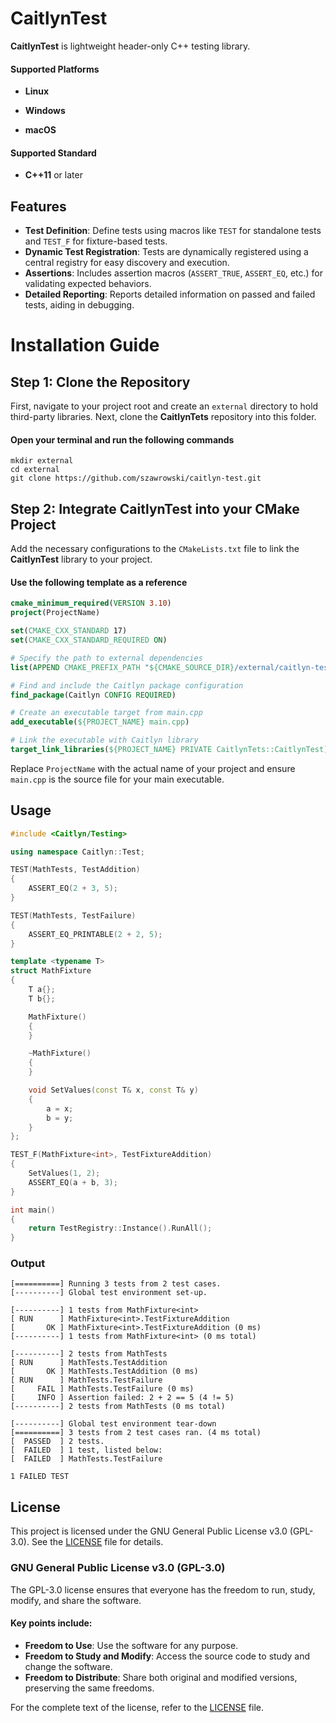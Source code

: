 # CaitlynTest

**CaitlynTest** is lightweight header-only C++ testing library.

#### Supported Platforms

- **Linux**

- **Windows**

- **macOS**

#### Supported Standard

- **C++11** or later

## Features

- **Test Definition**: Define tests using macros like `TEST` for standalone tests and `TEST_F` for fixture-based tests.
- **Dynamic Test Registration**: Tests are dynamically registered using a central registry for easy discovery
  and execution.
- **Assertions**: Includes assertion macros (`ASSERT_TRUE`, `ASSERT_EQ`, etc.) for validating expected behaviors.
- **Detailed Reporting**: Reports detailed information on passed and failed tests, aiding in debugging.

# Installation Guide

## Step 1: Clone the Repository

First, navigate to your project root and create an `external` directory to hold third-party libraries.
Next, clone the **CaitlynTets** repository into this folder.

#### Open your terminal and run the following commands

```shell
mkdir external
cd external
git clone https://github.com/szawrowski/caitlyn-test.git
```

## Step 2: Integrate CaitlynTest into your CMake Project

Add the necessary configurations to the `CMakeLists.txt` file to link the
**CaitlynTest** library to your project.

#### Use the following template as a reference

```cmake
cmake_minimum_required(VERSION 3.10)
project(ProjectName)

set(CMAKE_CXX_STANDARD 17)
set(CMAKE_CXX_STANDARD_REQUIRED ON)

# Specify the path to external dependencies
list(APPEND CMAKE_PREFIX_PATH "${CMAKE_SOURCE_DIR}/external/caitlyn-test")

# Find and include the Caitlyn package configuration
find_package(Caitlyn CONFIG REQUIRED)

# Create an executable target from main.cpp
add_executable(${PROJECT_NAME} main.cpp)

# Link the executable with Caitlyn library
target_link_libraries(${PROJECT_NAME} PRIVATE CaitlynTets::CaitlynTest)
```

Replace `ProjectName` with the actual name of your project and ensure `main.cpp`
is the source file for your main executable.

## Usage

```c++
#include <Caitlyn/Testing>

using namespace Caitlyn::Test;

TEST(MathTests, TestAddition)
{
    ASSERT_EQ(2 + 3, 5);
}

TEST(MathTests, TestFailure)
{
    ASSERT_EQ_PRINTABLE(2 + 2, 5);
}

template <typename T>
struct MathFixture
{
    T a{};
    T b{};

    MathFixture()
    {
    }

    ~MathFixture()
    {
    }

    void SetValues(const T& x, const T& y)
    {
        a = x;
        b = y;
    }
};

TEST_F(MathFixture<int>, TestFixtureAddition)
{
    SetValues(1, 2);
    ASSERT_EQ(a + b, 3);
}

int main()
{
    return TestRegistry::Instance().RunAll();
}
```

### Output

```text
[==========] Running 3 tests from 2 test cases.
[----------] Global test environment set-up.

[----------] 1 tests from MathFixture<int>
[ RUN      ] MathFixture<int>.TestFixtureAddition
[       OK ] MathFixture<int>.TestFixtureAddition (0 ms)
[----------] 1 tests from MathFixture<int> (0 ms total)

[----------] 2 tests from MathTests
[ RUN      ] MathTests.TestAddition
[       OK ] MathTests.TestAddition (0 ms)
[ RUN      ] MathTests.TestFailure
[     FAIL ] MathTests.TestFailure (0 ms)
[     INFO ] Assertion failed: 2 + 2 == 5 (4 != 5)
[----------] 2 tests from MathTests (0 ms total)

[----------] Global test environment tear-down
[==========] 3 tests from 2 test cases ran. (4 ms total)
[  PASSED  ] 2 tests.
[  FAILED  ] 1 test, listed below:
[  FAILED  ] MathTests.TestFailure

1 FAILED TEST
```

## License

This project is licensed under the GNU General Public License v3.0 (GPL-3.0).
See the [LICENSE](LICENSE) file for details.

### GNU General Public License v3.0 (GPL-3.0)

The GPL-3.0 license ensures that everyone has the freedom to run, study, modify, and share the software.

#### Key points include:

- **Freedom to Use**: Use the software for any purpose.
- **Freedom to Study and Modify**: Access the source code to study and change the software.
- **Freedom to Distribute**: Share both original and modified versions, preserving the same freedoms.

For the complete text of the license, refer to the [LICENSE](LICENSE) file.
